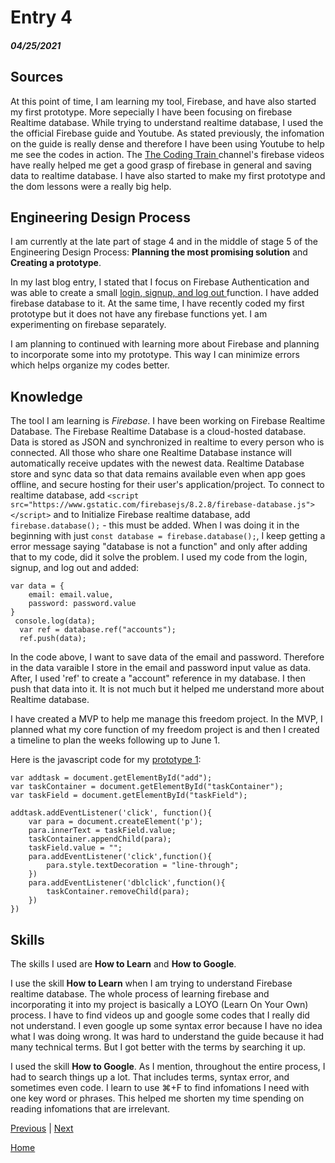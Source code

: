 # Entry 4
##### 04/25/2021

## Sources
At this point of time, I am learning my tool, Firebase, and have also started my first prototype. More sepecially I have been focusing on firebase Realtime database. While trying to understand realtime database, I used the the official Firebase guide and Youtube. As stated previously, the infomation on the guide is really dense and therefore I have been using Youtube to help me see the codes in action. The <a href = https://www.youtube.com/c/TheCodingTrain/featured> The Coding Train </a> channel's firebase videos have really helped me get a good grasp of firebase in general and saving data to realtime database. I have also started to make my first prototype and the dom lessons were a really big help. 

## Engineering Design Process
I am currently at the late part of stage 4 and in the middle of stage 5 of the Engineering Design Process: <b>Planning the most promising solution</b> and <b>Creating a prototype</b>. 

In my last blog entry, I stated that I focus on Firebase Authentication and was able to create a small <a href = "https://login2.sarahzhang3.repl.co"> login, signup, and log out </a> function. I have added firebase database to it. At the same time, I have recently coded my first prototype but it does not have any firebase functions yet. I am experimenting on firebase separately. 

I am planning to continued with learning more about Firebase and planning to incorporate some into my prototype. This way I can minimize errors which helps organize my codes better.
 
## Knowledge
The tool I am learning is <i>Firebase</i>. I have been working on Firebase Realtime Database. The Firebase Realtime Database is a cloud-hosted database. Data is stored as JSON and synchronized in realtime to every person who is connected. All those who share one Realtime Database instance will automatically receive updates with the newest data. Realtime Database  store and sync data so that data remains available even when app goes offline, and secure hosting for their user's application/project. To connect to realtime database, add ```<script src="https://www.gstatic.com/firebasejs/8.2.8/firebase-database.js"></script>``` and to Initialize Firebase realtime database,  add ```firebase.database();``` - this must be added. When I was doing it in the beginning with just ```const database = firebase.database();```, I keep getting a error message saying "database is not a function" and only after adding that to my code, did it solve the problem. I used my code from the login, signup, and log out and added:
```
var data = {
    email: email.value,
    password: password.value
}
 console.log(data);
  var ref = database.ref("accounts");
  ref.push(data);
```
In the code above, I want to save data of the email and password. Therefore in the data varaible I store in the email and password input value as data. After, I used 'ref' to create a "account" reference in my database. I then push that data into it. It is not much but it helped me understand more about Realtime database. 

I have created a MVP to help me manage this freedom project. In the MVP, I planned what my core function of my freedom project is and then I created a timeline to plan the weeks following up to June 1.

Here is the javascript code for my <a href = https://ide-6bbb60f064c04a0292e9d817cdb2daf9-8081.cs50.ws/index.html> prototype 1</a>:
```
var addtask = document.getElementById("add");
var taskContainer = document.getElementById("taskContainer");
var taskField = document.getElementById("taskField");

addtask.addEventListener('click', function(){
    var para = document.createElement('p');
    para.innerText = taskField.value;
    taskContainer.appendChild(para);
    taskField.value = "";
    para.addEventListener('click',function(){
        para.style.textDecoration = "line-through";
    })
    para.addEventListener('dblclick',function(){
        taskContainer.removeChild(para);
    })
})
```

## Skills 
The skills I used are <b>How to Learn</b> and <b>How to Google</b>.

I use the skill <b>How to Learn</b> when I am trying to understand Firebase realtime database. The whole process of learning firebase and incorporating it into my project is basically a LOYO (Learn On Your Own) process. I have to find videos up and google some codes that I really did not understand. I even google up some syntax error because I have no idea what I was doing wrong. It was hard to understand the guide because it had many technical terms. But I got better with the terms by searching it up.

I used the skill <b>How to Google</b>. As I mention, throughout the entire process, I had to search things up a lot. That includes terms, syntax error, and sometimes even code. I learn to use ⌘+F to find infomations I need with one key word or phrases. This helped me shorten my time spending on reading infomations that are irrelevant. 

[Previous](entry03.md) | [Next](entry05.md)

[Home](../README.md)
